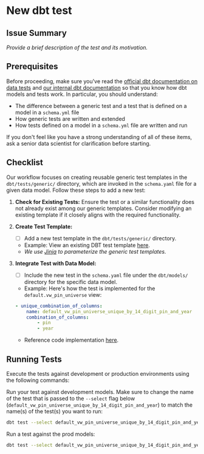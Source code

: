 # New dbt test

## Issue Summary

_Provide a brief description of the test and its motivation._

## Prerequisites

Before proceeding, make sure you've read the [official dbt documentation on data tests](https://docs.getdbt.com/docs/build/data-tests) and [our internal dbt documentation](https://github.com/ccao-data/data-architecture/blob/master/dbt/README.md) so that you know how dbt models and tests work. In particular, you should understand:

* The difference between a generic test and a test that is defined on a model in a `schema.yml` file
* How generic tests are written and extended
* How tests defined on a model in a `schema.yml` file are written and run

If you don't feel like you have a strong understanding of all of these items, ask a senior data scientist for clarification before starting.

## Checklist

Our workflow focuses on creating reusable generic test templates in the `dbt/tests/generic/` directory, which are invoked in the `schema.yaml` file for a given data model. Follow these steps to add a new test:

1. **Check for Existing Tests:** Ensure the test or a similar functionality does not already exist among our generic templates. Consider modifying an existing template if it closely aligns with the required functionality.

2. **Create Test Template:**
   - [ ] Add a new test template in the `dbt/tests/generic/` directory.
   - Example: View an existing DBT test template [here](https://github.com/ccao-data/data-architecture/blob/master/dbt/tests/generic/test_unique_combination_of_columns.sql).
   - _We use [Jinja](https://jinja.palletsprojects.com/en/3.1.x/templates/) to parameterize the generic test templates._

3. **Integrate Test with Data Model:**
   - [ ] Include the new test in the `schema.yaml` file under the `dbt/models/` directory for the specific data model.
   - Example: Here's how the test is implemented for the `default.vw_pin_universe` view:

    ```yaml
    - unique_combination_of_columns:
        name: default_vw_pin_universe_unique_by_14_digit_pin_and_year
        combination_of_columns:
            - pin
            - year
    ```

   - Reference code implementation [here](https://github.com/ccao-data/data-architecture/blob/66ad8159bcb3d96dcdc62b7355f8fbce64affc78/dbt/models/default/schema/default.vw_pin_universe.yml#L248-L252).

## Running Tests

Execute the tests against development or production environments using the following commands:

Run your test against development models. Make sure to change the name of the test that is passed to the `--select` flag below (`default_vw_pin_universe_unique_by_14_digit_pin_and_year`) to match the name(s) of the test(s) you want to run:

```bash
dbt test --select default_vw_pin_universe_unique_by_14_digit_pin_and_year
```

Run a test against the prod models:

```bash
dbt test --select default_vw_pin_universe_unique_by_14_digit_pin_and_year --target prod

